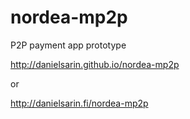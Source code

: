 nordea-mp2p
===========

P2P payment app prototype

http://danielsarin.github.io/nordea-mp2p

or

http://danielsarin.fi/nordea-mp2p

